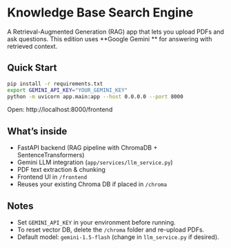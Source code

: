 # Knowledge Base Search Engine

A Retrieval-Augmented Generation (RAG) app that lets you upload PDFs and ask questions.
This edition uses **Google Gemini ** for answering with retrieved context.

## Quick Start

```bash
pip install -r requirements.txt
export GEMINI_API_KEY="YOUR_GEMINI_KEY"
python -m uvicorn app.main:app --host 0.0.0.0 --port 8000
```

Open: http://localhost:8000/frontend

## What’s inside

- FastAPI backend (RAG pipeline with ChromaDB + SentenceTransformers)
- Gemini LLM integration (`app/services/llm_service.py`)
- PDF text extraction & chunking
- Frontend UI in `/frontend`
- Reuses your existing Chroma DB if placed in `/chroma`

## Notes
- Set `GEMINI_API_KEY` in your environment before running.
- To reset vector DB, delete the `/chroma` folder and re-upload PDFs.
- Default model: `gemini-1.5-flash` (change in `llm_service.py` if desired).
